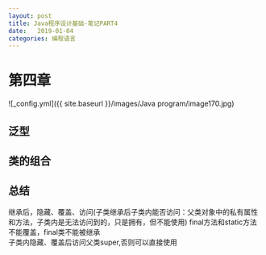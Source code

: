 ```yaml
---
layout: post
title: Java程序设计基础-笔记PART4
date:   2019-01-04
categories: 编程语言
---
```


# 第四章


![_config.yml]({{ site.baseurl }}/images/Java program/image170.jpg) 

## 泛型

## 类的组合  


## 总结
继承后，隐藏、覆盖、访问(子类继承后子类内能否访问：父类对象中的私有属性和方法，子类内是无法访问到的，只是拥有，但不能使用) 
final方法和static方法不能覆盖，final类不能被继承  
子类内隐藏、覆盖后访问父类super,否则可以直接使用   




